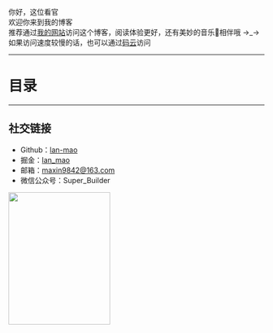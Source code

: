 

你好，这位看官  
欢迎你来到我的博客  
推荐通过[我的网站](https://lan-mao.top)访问这个博客，阅读体验更好，还有美妙的音乐🎵相伴哦 →_→  
如果访问速度较慢的话，也可以通过[码云](https://gitee.com/lan-mao/lan-mao)访问

---

# 目录


---

## 社交链接

- Github：[lan-mao](https://github.com/lan-mao)
- 掘金：[lan_mao](https://juejin.im/user/57da2824a0bb9f0058849387)
- 邮箱：<maxin9842@163.com>
- 微信公众号：Super_Builder

<img src="https://blog-source-1258302212.cos.ap-beijing.myqcloud.com/20200108195503_dc35dac5c0d673f9e923020fc9b20eee.png" width="200" height="260" style="margin: 0 auto"/>